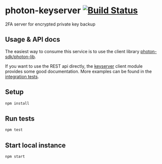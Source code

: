 # photon-keyserver [![Build Status](https://travis-ci.org/photon-sdk/photon-keyserver.svg?branch=master)](https://travis-ci.org/photon-sdk/photon-keyserver)
2FA server for encrypted private key backup

## Usage & API docs

The easiest way to consume this service is to use the client library [photon-sdk/photon-lib](https://github.com/photon-sdk/photon-lib).

If you want to use the REST api directly, the [keyserver](https://github.com/photon-sdk/photon-lib/blob/master/src/keyserver.js) client module provides some good documentation. More examples can be found in the [integration tests](https://github.com/photon-sdk/photon-keyserver/blob/master/test/integration/rest.spec.js).

## Setup

```bash
npm install
```

## Run tests

```bash
npm test
```

## Start local instance

```bash
npm start
```
